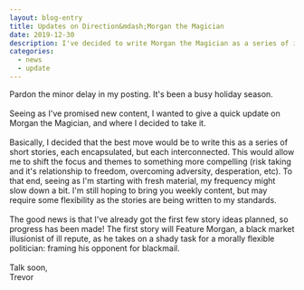 ```yaml
---
layout: blog-entry
title: Updates on Direction&mdash;Morgan the Magician
date: 2019-12-30
description: I've decided to write Morgan the Magician as a series of interconnected short stories.
categories: 
  - news
  - update
---
```


Pardon the minor delay in my posting. It's been a busy holiday season. 
<br><br>
Seeing as I've promised new content, I wanted to give a quick update on Morgan the Magician, and where I decided to take it. 
<br><br>
Basically, I decided that the best move would be to write this as a series of short stories, each encapsulated, but each interconnected. This would allow me to shift the focus and themes to something more compelling (risk taking and it's relationship to freedom, overcoming adversity, desperation, etc). To that end, seeing as I'm starting with fresh material, my frequency might slow down a bit. I'm still hoping to bring you weekly content, but may require some flexibility as the stories are being written to my standards. 
<br><br>
The good news is that I've already got the first few story ideas planned, so progress has been made! The first story will Feature Morgan, a black market illusionist of ill repute, as he takes on a shady task for a morally flexible politician: framing his opponent for blackmail. 
<br><br>
Talk soon,<br>
Trevor